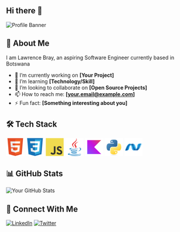 ## Hi there 👋

<!--
**lawrencebray10/lawrencebray10** is a ✨ _special_ ✨ repository because its `README.md` (this file) appears on your GitHub profile.

Here are some ideas to get you started:

- 🔭 I’m currently working on ...
- 🌱 I’m currently learning ...
- 👯 I’m looking to collaborate on ...
- 🤔 I’m looking for help with ...
- 💬 Ask me about ...
- 📫 How to reach me: ...
- 😄 Pronouns: ...
- ⚡ Fun fact: ...
-->

![Profile Banner](https://your-image-url.com/banner.png)

## 🚀 About Me
I am Lawrence Bray, an aspiring Software Engineer currently based in Botswana 
- 🔭 I’m currently working on **[Your Project]**
- 🌱 I’m learning **[Technology/Skill]**
- 👯 I’m looking to collaborate on **[Open Source Projects]**
- 📫 How to reach me: **[your.email@example.com]**
- ⚡ Fun fact: **[Something interesting about you]**

## 🛠 Tech Stack

<img src="https://raw.githubusercontent.com/devicons/devicon/master/icons/html5/html5-original.svg" alt="HTML5" width="50" height="50"/>  
<img src="https://raw.githubusercontent.com/devicons/devicon/master/icons/css3/css3-original.svg" alt="CSS3" width="50" height="50"/>  
<img src="https://raw.githubusercontent.com/devicons/devicon/master/icons/javascript/javascript-original.svg" alt="JavaScript" width="50" height="50"/>  
<img src="https://raw.githubusercontent.com/devicons/devicon/master/icons/java/java-original.svg" alt="Java" width="50" height="50"/>  
<img src="https://raw.githubusercontent.com/devicons/devicon/master/icons/kotlin/kotlin-original.svg" alt="Kotlin" width="50" height="50"/>  
<img src="https://raw.githubusercontent.com/devicons/devicon/master/icons/python/python-original.svg" alt="Python" width="50" height="50"/>  
<img src="https://raw.githubusercontent.com/devicons/devicon/master/icons/dot-net/dot-net-original.svg" alt=".NET" width="50" height="50"/>


## 📊 GitHub Stats
![Your GitHub Stats](https://github-readme-stats.vercel.app/api?username=your-username&show_icons=true&theme=radical)

## 🔗 Connect With Me
[![LinkedIn](https://img.shields.io/badge/LinkedIn-0A66C2?style=for-the-badge&logo=linkedin&logoColor=white)](https://linkedin.com/in/yourprofile)
[![Twitter](https://img.shields.io/badge/Twitter-1DA1F2?style=for-the-badge&logo=twitter&logoColor=white)](https://twitter.com/yourhandle)


